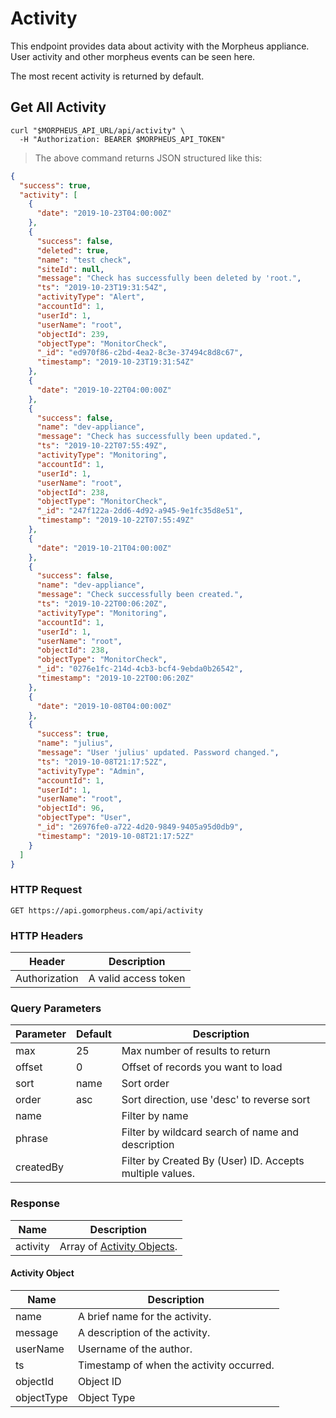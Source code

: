 # Activity

This endpoint provides data about activity with the Morpheus appliance. User activity and other morpheus events can be seen here.

The most recent activity is returned by default.

## Get All Activity

```shell
curl "$MORPHEUS_API_URL/api/activity" \
  -H "Authorization: BEARER $MORPHEUS_API_TOKEN"
```

> The above command returns JSON structured like this:

```json
{
  "success": true,
  "activity": [
    {
      "date": "2019-10-23T04:00:00Z"
    },
    {
      "success": false,
      "deleted": true,
      "name": "test check",
      "siteId": null,
      "message": "Check has successfully been deleted by 'root.",
      "ts": "2019-10-23T19:31:54Z",
      "activityType": "Alert",
      "accountId": 1,
      "userId": 1,
      "userName": "root",
      "objectId": 239,
      "objectType": "MonitorCheck",
      "_id": "ed970f86-c2bd-4ea2-8c3e-37494c8d8c67",
      "timestamp": "2019-10-23T19:31:54Z"
    },
    {
      "date": "2019-10-22T04:00:00Z"
    },
    {
      "success": false,
      "name": "dev-appliance",
      "message": "Check has successfully been updated.",
      "ts": "2019-10-22T07:55:49Z",
      "activityType": "Monitoring",
      "accountId": 1,
      "userId": 1,
      "userName": "root",
      "objectId": 238,
      "objectType": "MonitorCheck",
      "_id": "247f122a-2dd6-4d92-a945-9e1fc35d8e51",
      "timestamp": "2019-10-22T07:55:49Z"
    },
    {
      "date": "2019-10-21T04:00:00Z"
    },
    {
      "success": false,
      "name": "dev-appliance",
      "message": "Check successfully been created.",
      "ts": "2019-10-22T00:06:20Z",
      "activityType": "Monitoring",
      "accountId": 1,
      "userId": 1,
      "userName": "root",
      "objectId": 238,
      "objectType": "MonitorCheck",
      "_id": "0276e1fc-214d-4cb3-bcf4-9ebda0b26542",
      "timestamp": "2019-10-22T00:06:20Z"
    },
    {
      "date": "2019-10-08T04:00:00Z"
    },
    {
      "success": true,
      "name": "julius",
      "message": "User 'julius' updated. Password changed.",
      "ts": "2019-10-08T21:17:52Z",
      "activityType": "Admin",
      "accountId": 1,
      "userId": 1,
      "userName": "root",
      "objectId": 96,
      "objectType": "User",
      "_id": "26976fe0-a722-4d20-9849-9405a95d0db9",
      "timestamp": "2019-10-08T21:17:52Z"
    }
  ]
}
```

### HTTP Request

`GET https://api.gomorpheus.com/api/activity`

### HTTP Headers

Header | Description
--------- | -----------
Authorization     | A valid access token

### Query Parameters

Parameter | Default | Description
--------- | ------- | -----------
max | 25 | Max number of results to return
offset | 0 | Offset of records you want to load
sort | name | Sort order
order | asc | Sort direction, use 'desc' to reverse sort
name |  | Filter by name
phrase |  | Filter by wildcard search of name and description
createdBy |  | Filter by Created By (User) ID. Accepts multiple values.


### Response

Name | Description
--------- | -----------
activity | Array of [Activity Objects](#activity-object).

#### Activity Object

Name | Description
--------- | -----------
name | A brief name for the activity.
message | A description of the activity.
userName | Username of the author.
ts | Timestamp of when the activity occurred.
objectId | Object ID
objectType | Object Type

